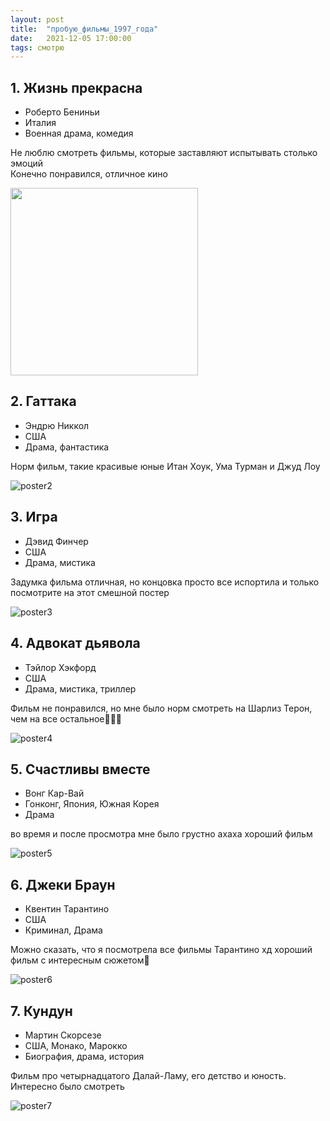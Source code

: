 ```yaml
---
layout: post
title:  "пробую_фильмы_1997_года"
date:   2021-12-05 17:00:00
tags: смотрю
---
```


## 1. Жизнь прекрасна
- Роберто Бениньи
- Италия
- Военная драма, комедия

Не люблю смотреть фильмы, которые заставляют испытывать столько эмоций<br>
Конечно понравился, отличное кино

<a href="https://letterboxd.com/film/life-is-beautiful/" title="Перейти на страницу фильма в Letterboxd" target="_blank"><img src="https://a.ltrbxd.com/resized/sm/upload/cv/t6/4i/xu/f7DImXDebOs148U4uPjI61iDvaK-0-230-0-345-crop.jpg?k=ffc60b0ad8" width="300" align="middle"></a>

## 2. Гаттака
- Эндрю Никкол
- США
- Драма, фантастика

Норм фильм, такие красивые юные Итан Хоук, Ума Турман и Джуд Лоу

![poster2](https://avatars.mds.yandex.net/get-kinopoisk-image/1773646/e81d3da6-8871-4dd3-9ab2-73bdb053b1f8/orig)

## 3. Игра
- Дэвид Финчер
- США
- Драма, мистика

Задумка фильма отличная, но концовка просто все испортила
и только посмотрите на этот смешной постер

![poster3](https://avatars.mds.yandex.net/get-kinopoisk-image/1900788/02cbcc06-7f3f-4de8-ab26-e657c9860a51/orig)

## 4. Адвокат дьявола
- Тэйлор Хэкфорд
- США
- Драма, мистика, триллер

Фильм не понравился, но мне было норм смотреть на Шарлиз Терон, чем на все остальное🤷🏻‍♀️

![poster4](https://b1.filmpro.ru/c/130772.jpg)

## 5. Счастливы вместе
- Вонг Кар-Вай
- Гонконг, Япония, Южная Корея
- Драма

во время и после просмотра мне было грустно ахаха хороший фильм

![poster5](https://avatars.mds.yandex.net/get-kinopoisk-image/1599028/04c1d220-9c66-496d-967a-59fcb35bd5f7/800x800)

## 6. Джеки Браун
- Квентин Тарантино
- США
- Криминал, Драма

Можно сказать, что я посмотрела все фильмы Тарантино хд хороший фильм с интересным сюжетом🌝

![poster6](https://fs.kinomania.ru/file/film_poster/f/c8/fc8ce33154a13ce9261407a59c12227b.jpeg)

## 7. Кундун
- Мартин Скорсезе
- США, Монако, Марокко
- Биография, драма, история

Фильм про четырнадцатого Далай-Ламу, его детство и юность. Интересно было смотреть

![poster7](https://www.film.ru/sites/default/files/movies/posters/1622123-871078.jpg)
